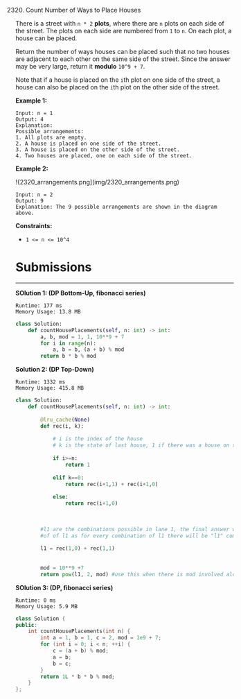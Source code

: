 2320. Count Number of Ways to Place Houses

There is a street with `n * 2` **plots**, where there are `n` plots on each side of the street. The plots on each side are numbered from `1` to `n`. On each plot, a house can be placed.

Return the number of ways houses can be placed such that no two houses are adjacent to each other on the same side of the street. Since the answer may be very large, return it **modulo** `10^9 + 7`.

Note that if a house is placed on the `i`th plot on one side of the street, a house can also be placed on the `i`th plot on the other side of the street.

 

**Example 1:**
```
Input: n = 1
Output: 4
Explanation: 
Possible arrangements:
1. All plots are empty.
2. A house is placed on one side of the street.
3. A house is placed on the other side of the street.
4. Two houses are placed, one on each side of the street.
```

**Example 2:**

!{2320_arrangements.png](img/2320_arrangements.png)
```
Input: n = 2
Output: 9
Explanation: The 9 possible arrangements are shown in the diagram above.
```

**Constraints:**

* `1 <= n <= 10^4`

# Submissions
---
**SOlution 1: (DP Bottom-Up, fibonacci series)**
```
Runtime: 177 ms
Memory Usage: 13.8 MB
```
```python
class Solution:
    def countHousePlacements(self, n: int) -> int:
        a, b, mod = 1, 1, 10**9 + 7
        for i in range(n):
            a, b = b, (a + b) % mod
        return b * b % mod
```

**Solution 2: (DP Top-Down)**
```
Runtime: 1332 ms
Memory Usage: 415.8 MB
```
```python
class Solution:
    def countHousePlacements(self, n: int) -> int:
        
        @lru_cache(None)
        def rec(i, k):
            
            # i is the index of the house 
            # k is the state of last house, 1 if there was a house on the last index else 0
            
            if i>=n:
                return 1
            
            elif k==0:
                return rec(i+1,1) + rec(i+1,0)
            
            else:
                return rec(i+1,0)
        
        
        
        #l1 are the combinations possible in lane 1, the final answer will be the square 
		#of of l1 as for every combination of l1 there will be "l1" combinations in lane2.
        
        l1 = rec(1,0) + rec(1,1)
        
        
        mod = 10**9 +7
        return pow(l1, 2, mod) #use this when there is mod involved along with power 
```

**SOlution 3: (DP, fibonacci series)**
```
Runtime: 0 ms
Memory Usage: 5.9 MB
```
```c++
class Solution {
public:
    int countHousePlacements(int n) {
        int a = 1, b = 1, c = 2, mod = 1e9 + 7;
        for (int i = 0; i < n; ++i) {
            c = (a + b) % mod;
            a = b;
            b = c;
        }
        return 1L * b * b % mod;
    }
};
```
